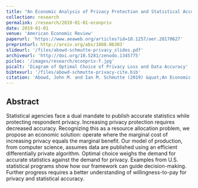 ```yaml
---
title: "An Economic Analysis of Privacy Protection and Statistical Accuracy as Social Choices"
collection: research
permalink: /research/2019-01-01-econpriv
date: 2019-01-01
venue: 'American Economic Review'
paperurl: 'https://www.aeaweb.org/articles?id=10.1257/aer.20170627'
preprinturl: http://arxiv.org/abs/1808.06303'
slideurl: '/files/abowd-schmutte-privacy_slides.pdf'
archiveurl: 'http://doi.org/10.5281/zenodo.1345775'
picloc: '/images/research/econpriv-f.jpg'
picalt: 'Diagram of Optimal Choice of Privacy Loss and Data Accuracy'
bibtexurl: '/files/abowd-schmutte-privacy-cite.bib'
citation: 'Abowd, John M. and Ian M. Schmutte (2019) &quot;An Economic Analysis of Privacy Protection and Statistical Accuracy as Social Choices.&quot; <i>American Economic Review</i>, vol. 109, pp. 171-202.'
---
```


## Abstract

Statistical agencies face a dual mandate to publish accurate statistics while protecting respondent privacy. Increasing privacy protection requires decreased accuracy. Recognizing this as a resource allocation problem, we propose an economic solution: operate where the marginal cost of increasing privacy equals the marginal benefit. Our model of production, from computer science, assumes data are published using an efficient differentially private algorithm. Optimal choice weighs the demand for accurate statistics against the demand for privacy. Examples from U.S. statistical programs show how our framework can guide decision-making. Further progress requires a better understanding of willingness-to-pay for privacy and statistical accuracy.
